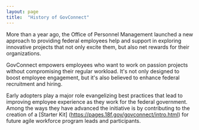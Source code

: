```yaml
---
layout: page
title:  "History of GovConnect"
---
```


More than a year ago, the Office of Personnel Management launched a new approach to providing federal employees help and support in exploring innovative projects that not only excite them, but also net rewards for their organizations.

GovConnect empowers employees who want to work on passion projects without compromising their regular workload. It's not only designed to boost employee engagement, but it's also believed to enhance federal recruitment and hiring.

Early adopters play a major role evangelizing best practices that lead to improving employee experience as they work for the federal government. Among the ways they have advanced the initiative is by contributing to the creation of a [Starter Kit] (https://pages.18f.gov/govconnect/intro.html) for future agile workforce program leads and participants.
